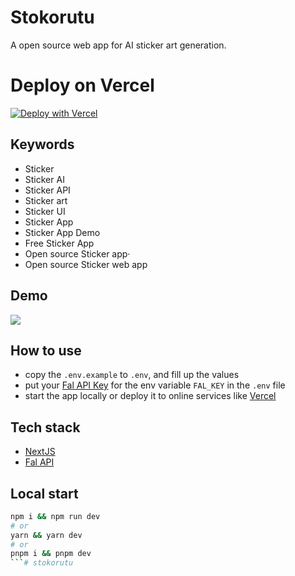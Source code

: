 # Stokorutu

A open source web app for AI sticker art generation.

# Deploy on Vercel

[![Deploy with Vercel](https://vercel.com/button)](https://vercel.com/new?utm_medium=default-template&filter=next.js&utm_source=create-next-app&utm_campaign=create-next-app-readme)

## Keywords

- Sticker
- Sticker AI
- Sticker API
- Sticker art
- Sticker UI
- Sticker App
- Sticker App Demo
- Free Sticker App
- Open source Sticker app·
- Open source Sticker web app

## Demo

![](/doc/demo.gif)

## How to use

- copy the `.env.example` to `.env`, and fill up the values
- put your [Fal API Key](https://fal.ai/) for the env variable `FAL_KEY` in the `.env` file
- start the app locally or deploy it to online services like [Vercel](https://vercel.com)

## Tech stack

- [NextJS](https://nextjs.org/)
- [Fal API](https://fal.ai/)

## Local start

```bash
npm i && npm run dev
# or
yarn && yarn dev
# or
pnpm i && pnpm dev
```# stokorutu
